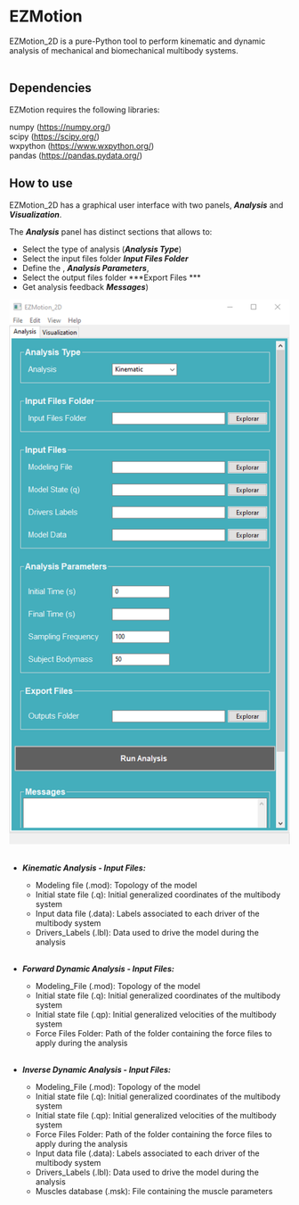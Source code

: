 # EZMotion
 
EZMotion_2D is a pure-Python tool to perform kinematic and dynamic analysis of mechanical and biomechanical multibody systems. <br>
<br>
## Dependencies

EZMotion requires the following libraries:

numpy (https://numpy.org/) <br>
scipy (https://scipy.org/) <br>
wxpython (https://www.wxpython.org/) <br>
pandas (https://pandas.pydata.org/)
<br>
## How to use

EZMotion_2D has a graphical user interface with two panels, ***Analysis*** and ***Visualization***.  

The ***Analysis*** panel has distinct sections that allows to: <br>
 * Select the type of analysis (***Analysis Type***)
 * Select the input files folder ***Input Files Folder***
 * Define the , ***Analysis Parameters***, 
 * Select the output files folder ***Export Files *** 
 * Get analysis feedback ***Messages***) 

![This is an image](/images/EZ_Motion_Analysis_Panel.png) <br> <br> 

   * ***Kinematic Analysis - Input Files:***  <br> 
     * Modeling file (.mod): Topology of the model<br> 
     * Initial state file (.q): Initial generalized coordinates of the multibody system<br> 
     * Input data file (.data): Labels associated to each driver of the multibody system<br> 
     * Drivers_Labels (.lbl): Data used to drive the model during the analysis<br><br>  
      
   * ***Forward Dynamic Analysis - Input Files:*** <br>
     * Modeling_File (.mod): Topology of the model<br> 
     * Initial state file (.q): Initial generalized coordinates of the multibody system<br> 
     * Initial state file (.qp): Initial generalized velocities of the multibody system<br> 
     * Force Files Folder: Path of the folder containing the force files to apply during the analysis<br> <br> 

   * ***Inverse Dynamic Analysis - Input Files:*** <br>
     * Modeling_File (.mod): Topology of the model<br> 
     * Initial state file (.q): Initial generalized coordinates of the multibody system<br> 
     * Initial state file (.qp): Initial generalized velocities of the multibody system<br> 
     * Force Files Folder: Path of the folder containing the force files to apply during the analysis<br> 
     * Input data file (.data): Labels associated to each driver of the multibody system<br> 
     * Drivers_Labels (.lbl): Data used to drive the model during the analysis<br> 
     * Muscles database (.msk): File containing the muscle parameters <br> <br> 


